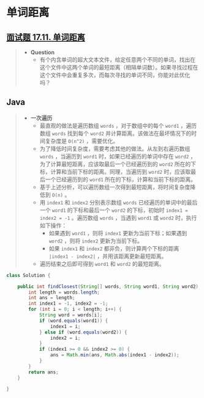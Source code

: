 # 单词距离

## [面试题 17.11. 单词距离](https://leetcode.cn/problems/find-closest-lcci/)

> - **Question**
>   - 有个内含单词的超大文本文件，给定任意两个不同的单词，找出在这个文件中这两个单词的最短距离（相隔单词数）。如果寻找过程在这个文件中会重复多次，而每次寻找的单词不同，你能对此优化吗？

## Java

> - **一次遍历**
>   - 最直观的做法是遍历数组 `words` ，对于数组中的每个 `word1` ，遍历数组 `words` 找到每个 `word2` 并计算距离。该做法在最坏情况下的时间复杂度是 `O(n^2)` ，需要优化。
>   - 为了降低时间复杂度，需要考虑其他的做法。从左到右遍历数组 `words` ，当遍历到 `word1` 时，如果已经遍历的单词中存在 `word2` ，为了计算最短距离，应该取最后一个已经遍历到的 `word2` 所在的下标，计算和当前下标的距离。同理，当遍历到 `word2` 时，应该取最后一个已经遍历到的 `word1` 所在的下标，计算和当前下标的距离。
>   - 基于上述分析，可以遍历数组一次得到最短距离，将时间复杂度降低到 `O(n)` 。
>   - 用 `index1` 和 `index2` 分别表示数组 `words` 已经遍历的单词中的最后一个 `word1` 的下标和最后一个 `word2` 的下标，初始时 `index1 = index2 = -1` 。遍历数组 `words` ，当遇到 `word1` 或 `word2` 时，执行如下操作：
>     - 如果遇到 `word1` ，则将 `index1` 更新为当前下标；如果遇到 `word2` ，则将 `index2` 更新为当前下标。
>     - 如果 `index1` 和 `index2` 都非负，则计算两个下标的距离 `|index1 - index2|` ，并用该距离更新最短距离。
>   - 遍历结束之后即可得到 `word1` 和 `word2` 的最短距离。

```java
class Solution {

    public int findClosest(String[] words, String word1, String word2) {
        int length = words.length;
        int ans = length;
        int index1 = -1, index2 = -1;
        for (int i = 0; i < length; i++) {
            String word = words[i];
            if (word.equals(word1)) {
                index1 = i;
            } else if (word.equals(word2)) {
                index2 = i;
            }
            if (index1 >= 0 && index2 >= 0) {
                ans = Math.min(ans, Math.abs(index1 - index2));
            }
        }
        return ans;
    }

}
```
